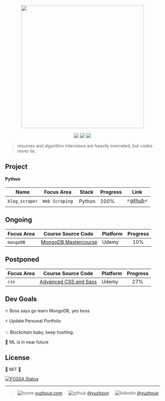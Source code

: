 <h3 style="text-align:center;font-weight: 300;" align="center">
  <img src="http://yuzhoujr.com/logo/2018.png" width="400px">
</h3>

<p align="center">
  <img src="https://img.shields.io/badge/license-MIT-yellow.svg?style=flat-square">
  <img src="https://img.shields.io/badge/downloads-0k-yellow.svg?style=flat-square">
  <img src="https://img.shields.io/badge/build-passing-yellow.svg?style=flat-square">
</p>


> resumes and algorithm interviews are heavily overrated, but codes never lie.

## Project

#### Python

| Name | Focus Area   |  Stack | Progress | Link |
| -------------| ------------- | ------------- | ------------- |:-------------:|
| `blog_scraper` | `Web Scraping` |  Python  | 100% | ⚡[github](https://github.com/yuzhoujr/blogscraper)⚡ |


## Ongoing


| Focus Area           |   Course Source Code |  Platform | Progress|
| ------------- | ------------- | ------------- |:-------------:|
| `mongoDB`     |  [MongoDB Mastercourse](https://github.com/yuzhoujr/mongo_bootcamp/tree/master/bootcamp)  | Udemy | 10% |

## Postponed

| Focus Area           |   Course Source Code |  Platform | Progress|
| ------------- | ------------- | ------------- |:-------------:|
| `css`     |  [Advanced CSS and Sass](./advanced_css)  | Udemy | 27% |

## Dev Goals

🔥 Boss says go learn MongoDB, yes boss

⚡ Update Personal Portfolio

💥 Blockchain baby, keep hustling.

🍱 ML is in near future


## License

🌱 MIT 🌱


[![FOSSA Status](https://app.fossa.io/api/projects/git%2Bgithub.com%2Fyuzhoujr%2Fcs_progression.svg?type=large)](https://app.fossa.io/projects/git%2Bgithub.com%2Fyuzhoujr%2Fcs_progression?ref=badge_large)

---

> ![home](http://yuzhoujr.com/emoji/home.svg) 
[yuzhoujr.com](http://www.yuzhoujr.com) &nbsp;&middot;&nbsp;
> ![github](http://yuzhoujr.com/emoji/github.svg)  [@yuzhoujr](https://github.com/yuzhoujr) &nbsp;&middot;&nbsp;
> ![linkedin](http://yuzhoujr.com/emoji/linkedin.svg)  [@yuzhoujr](https://linkedin.com/in/yuzhoujr)
